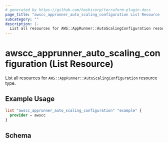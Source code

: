 ```yaml
---
# generated by https://github.com/hashicorp/terraform-plugin-docs
page_title: "awscc_apprunner_auto_scaling_configuration List Resource - terraform-provider-awscc"
subcategory: ""
description: |-
  List all resources for AWS::AppRunner::AutoScalingConfiguration resource type.
---
```


# awscc_apprunner_auto_scaling_configuration (List Resource)

List all resources for `AWS::AppRunner::AutoScalingConfiguration` resource type.

## Example Usage

```terraform
list "awscc_apprunner_auto_scaling_configuration" "example" {
  provider = awscc
}
```

<!-- schema generated by tfplugindocs -->
## Schema
